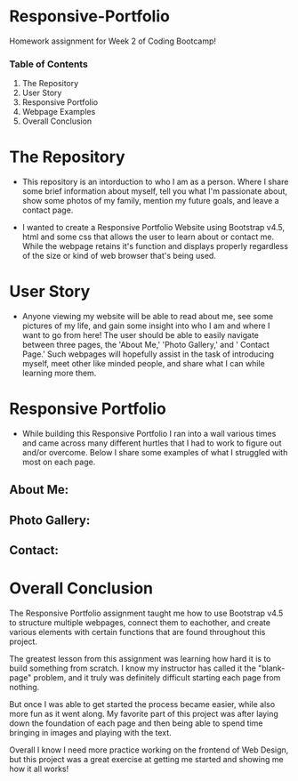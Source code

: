 # Responsive-Portfolio
Homework assignment for Week 2 of Coding Bootcamp!

### Table of Contents 

1) The Repository
2) User Story
3) Responsive Portfolio
4) Webpage Examples
5) Overall Conclusion

# The Repository

- This repository is an intorduction to who I am as a person. Where I share some brief information about myself, tell you what I'm passionate about, show some photos of my family, mention my future goals, and leave a contact page.

- I wanted to create a Responsive Portfolio Website using Bootstrap v4.5, html and some css that allows the user to learn about or contact me. While the webpage retains it's function and displays properly regardless of the size or kind of web browser that's being used.

# User Story

- Anyone viewing my website will be able to read about me, see some pictures of my life, and gain some insight into who I am and where I want to go from here! The user should be able to easily navigate between three pages, the 'About Me,' 'Photo Gallery,' and ' Contact Page.' Such webpages will hopefully assist in the task of introducing myself, meet other like minded people, and share what I can while learning more them.

# Responsive Portfolio

- While building this Responsive Portfolio I ran into a wall various times and came across many different hurtles that I had to work to figure out and/or overcome. Below I share some examples of what I struggled with most on each page. 


## About Me:
## Photo Gallery:
## Contact:


# Overall Conclusion

 The Responsive Portfolio assignment taught me how to use Bootstrap v4.5 to structure multiple webpages, connect them to eachother, and create various elements with certain functions that are found throughout this project.
 
 The greatest lesson from this assignment was learning how hard it is to build something from scratch. I know my instructor has called it the "blank-page" problem, and it truly was definitely difficult starting each page from nothing.
 
 But once I was able to get started the process became easier, while also more fun as it went along. My favorite part of this project was after laying down the foundation of each page and then being able to spend time bringing in images and playing with the text. 
 
 Overall I know I need more practice working on the frontend of Web Design, but this project was a great exercise at getting me started and showing me how it all works!